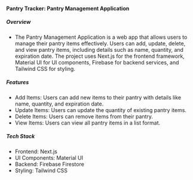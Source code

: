 #### Pantry Tracker: Pantry Management Application

##### Overview

- The Pantry Management Application is a web app that allows users to manage their pantry items effectively. Users can add, update, delete, and view pantry items, including details such as name, quantity, and expiration date. The project uses Next.js for the frontend framework, Material UI for UI components, Firebase for backend services, and Tailwind CSS for styling.

##### Features

- Add Items: Users can add new items to their pantry with details like name, quantity, and expiration date.
- Update Items: Users can update the quantity of existing pantry items.
- Delete Items: Users can remove items from their pantry.
- View Items: Users can view all pantry items in a list format.

##### Tech Stack

- Frontend: Next.js
- UI Components: Material UI
- Backend: Firebase Firestore
- Styling: Tailwind CSS
